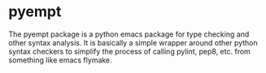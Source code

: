 
# pyempt

The pyempt package is a python emacs package for type checking and
other syntax analysis. It is basically a simple wrapper around other
python syntax checkers to simplify the process of calling pylint,
pep8, etc. from something like emacs flymake.
